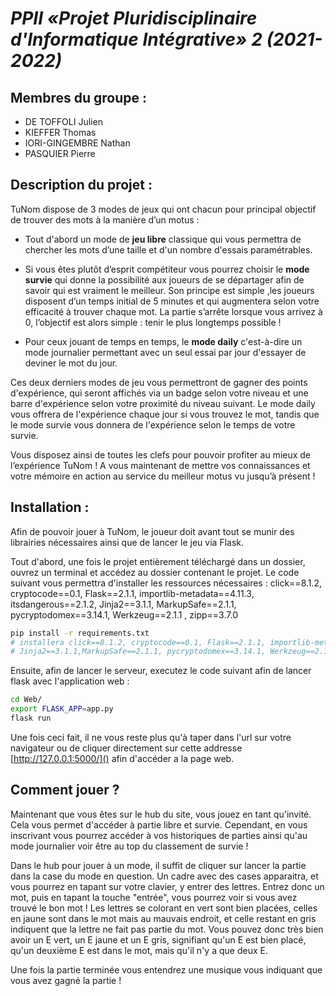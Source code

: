 # _**PPII «Projet Pluridisciplinaire d'Informatique Intégrative» 2 (2021-2022)**_

## Membres du groupe :
- DE TOFFOLI Julien
- KIEFFER Thomas
- IORI-GINGEMBRE Nathan
- PASQUIER Pierre

## Description du projet :

TuNom dispose de 3 modes de jeux qui ont chacun pour principal objectif de trouver des mots à la manière d’un motus :

- Tout d'abord un mode de **jeu libre**  classique qui vous permettra de chercher les mots d’une taille et d'un  nombre d'essais paramétrables. 

- Si vous êtes plutôt d’esprit compétiteur vous pourrez choisir le **mode survie** qui donne la possibilité aux joueurs de se départager afin de savoir qui est vraiment le meilleur. Son principe est simple ,les joueurs disposent d’un temps initial de 5 minutes et qui augmentera selon votre efficacité à trouver chaque mot. La partie s’arrête lorsque vous arrivez à 0, l’objectif est alors simple : tenir le plus longtemps possible !

- Pour ceux jouant de temps en temps, le **mode daily** c'est-à-dire un mode journalier permettant avec un seul essai par jour d'essayer de deviner le mot du jour. 

Ces deux derniers modes de jeu vous permettront de gagner des points d'expérience, qui seront affichés via un badge selon votre niveau et une barre d'expérience selon votre proximité du niveau suivant. Le mode daily vous offrera de l'expérience chaque jour si vous trouvez le mot, tandis que le mode survie vous donnera de l'expérience selon le temps de votre survie.

Vous disposez ainsi de toutes les clefs pour pouvoir profiter au mieux de l’expérience TuNom ! A vous maintenant de mettre vos connaissances et votre mémoire en action au service du meilleur motus vu jusqu’à présent !
	
## Installation :

Afin de pouvoir jouer à TuNom, le joueur doit avant tout se munir des librairies nécessaires ainsi que de lancer le jeu via Flask.

Tout d'abord, une fois le projet entièrement téléchargé dans un dossier, ouvrez un terminal et accédez au dossier contenant le projet. Le code suivant vous permettra d'installer les ressources nécessaires : click==8.1.2, cryptocode==0.1, Flask==2.1.1, importlib-metadata==4.11.3, itsdangerous==2.1.2, Jinja2==3.1.1, MarkupSafe==2.1.1, pycryptodomex==3.14.1, Werkzeug==2.1.1 , zipp==3.7.0

```sh
pip install -r requirements.txt
# installera click==8.1.2, cryptocode==0.1, Flask==2.1.1, importlib-metadata==4.11.3, itsdangerous==2.1.2,
# Jinja2==3.1.1,MarkupSafe==2.1.1, pycryptodomex==3.14.1, Werkzeug==2.1.1 , zipp==3.7.0
```

Ensuite, afin de lancer le serveur, executez le code suivant afin de lancer flask avec l'application web :

```sh
cd Web/
export FLASK_APP=app.py
flask run
```

Une fois ceci fait, il ne vous reste plus qu'à taper dans l'url sur votre navigateur ou de cliquer directement sur cette addresse [http://127.0.0.1:5000/]() afin d'accéder a la page web.


## Comment jouer ?

Maintenant que vous êtes sur le hub du site, vous jouez en tant qu'invité. Cela vous permet d'accéder à partie libre et survie.
Cependant, en vous inscrivant vous pourrez accéder à vos historiques de parties ainsi qu'au mode journalier voir être au top du classement de survie !

Dans le hub pour jouer à un mode, il suffit de cliquer sur lancer la partie dans la case du mode en question. Un cadre avec des cases apparaitra, et vous pourrez en tapant sur votre clavier, y entrer des lettres.
Entrez donc un mot, puis en tapant la touche "entrée", vous pourrez voir si vous avez trouvé le bon mot !
Les lettres se colorant en vert sont bien placées, celles en jaune sont dans le mot mais au mauvais endroit, et celle restant en gris indiquent que la lettre ne fait pas partie du mot. Vous pouvez donc très bien avoir un E vert, un E jaune et un E gris, signifiant qu'un E est bien placé, qu'un deuxième E est dans le mot, mais qu'il n'y a que deux E.

Une fois la partie terminée vous entendrez une musique vous indiquant que vous avez gagné la partie !
